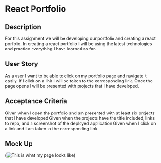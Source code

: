 # React Portfolio

## Description
For this assignment we will be developing our portfolio and creating a react porfolio. In creating a react portfolio I will be using the latest technologies and practice everything I have learned so far.

## User Story
As a user I want to be able to click on my portfolio page and navigate it easily. If I click on a link I will be taken to the corresponding link. Once the page opens I will be presented with projects that I have developed.

## Acceptance Criteria
Given when I open the portfolio and am presented with at least six projects that I have developed
Given when the projects have the title included, links to repo, and a screenshot of the deployed application
Given when I click on a link and I am taken to the corresponding link

## Mock Up
(![This is what my page looks like ](./Assets/Portfoliopg1.png))